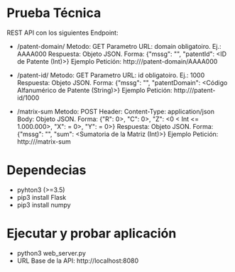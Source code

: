 # Prueba Técnica
REST API con los siguientes Endpoint:
+ /patent-domain/<domain>
  Metodo: GET
  Parametro URL: domain obligatoiro. Ej.: AAAA000
  Respuesta: Objeto JSON. Forma: {"mssg": "<Mensaje>", "patentId": <ID de Patente (Int)>}
  Ejemplo Petición: http://<Host>/patent-domain/AAAA000

+ /patent-id/<id>
  Metodo: GET
  Parametro URL: id obligatoiro. Ej.: 1000
  Respuesta: Objeto JSON. Forma: {"mssg": "<Mensaje>", "patentDomain": <Código Alfanumérico de Patente (String)>}
  Ejemplo Petición: http://<Host>/patent-id/1000
  
+ /matrix-sum
  Metodo: POST
  Header: Content-Type:  application/json
  Body: Objeto JSON. Forma: {"R": <Int > 0>, "C": <Int > 0>, "Z": <0 < Int <= 1.000.000>, "X": <Int >= 0>, "Y": <Int >= 0>}
  Respuesta: Objeto JSON. Forma: {"mssg": "<Mensaje>", "sum": <Sumatoria de la Matriz (Int)>}
  Ejemplo Petición: http://<Host>/matrix-sum

# Dependecias
+ pyhton3 (>=3.5)
+ pip3 install Flask
+ pip3 install numpy

# Ejecutar y probar aplicación
+ python3 web_server.py
+ URL Base de la API: http://localhost:8080

